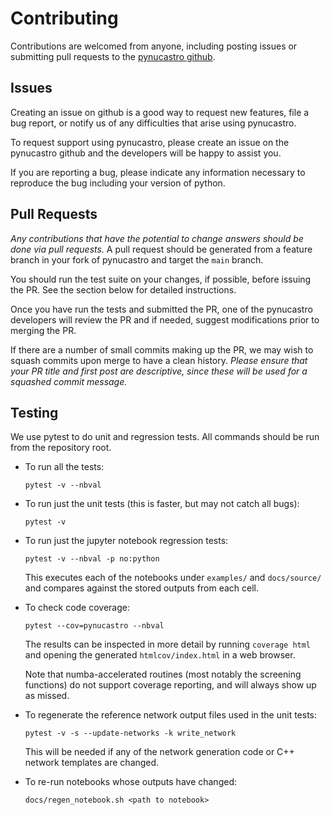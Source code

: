 # Contributing

Contributions are welcomed from anyone, including posting issues or
submitting pull requests to the [pynucastro github](https://github.com/pynucastro/pynucastro).

## Issues

Creating an issue on github is a good way to request new features,
file a bug report, or notify us of any difficulties that arise using
pynucastro.

To request support using pynucastro, please create an issue on the
pynucastro github and the developers will be happy to assist you.

If you are reporting a bug, please indicate any information necessary to
reproduce the bug including your version of python.

## Pull Requests

*Any contributions that have the potential to change answers should be
done via pull requests.* A pull request should be generated from a
feature branch in your fork of pynucastro and target the `main` branch.

You should run the test suite on your changes, if possible, before
issuing the PR. See the section below for detailed instructions.

Once you have run the tests and submitted the PR, one of the
pynucastro developers will review the PR and if needed, suggest
modifications prior to merging the PR.

If there are a number of small commits making up the PR, we may wish
to squash commits upon merge to have a clean history.  *Please ensure
that your PR title and first post are descriptive, since these will be
used for a squashed commit message.*

## Testing

We use pytest to do unit and regression tests. All commands should be
run from the repository root.

* To run all the tests:

  ```
  pytest -v --nbval
  ```

* To run just the unit tests (this is faster, but may not catch all bugs):

  ```
  pytest -v
  ```

* To run just the jupyter notebook regression tests:

  ```
  pytest -v --nbval -p no:python
  ```

  This executes each of the notebooks under `examples/` and `docs/source/`
  and compares against the stored outputs from each cell.

* To check code coverage:

  ```
  pytest --cov=pynucastro --nbval
  ```

  The results can be inspected in more detail by running `coverage html`
  and opening the generated `htmlcov/index.html` in a web browser.

  Note that numba-accelerated routines (most notably the screening
  functions) do not support coverage reporting, and will always show up
  as missed.

* To regenerate the reference network output files used in the unit tests:

  ```
  pytest -v -s --update-networks -k write_network
  ```

  This will be needed if any of the network generation code or C++
  network templates are changed.

* To re-run notebooks whose outputs have changed:

  ```
  docs/regen_notebook.sh <path to notebook>
  ```
